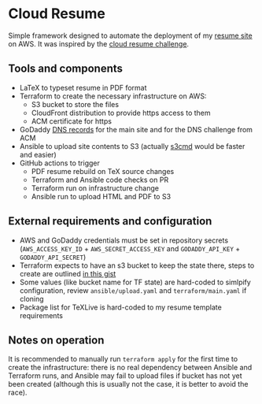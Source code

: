 # Cloud Resume

Simple framework designed to automate the deployment of my [resume site](https://resume.veksh.in) on AWS. It was inspired by the [cloud resume challenge](https://cloudresumechallenge.dev/).

## Tools and components

- LaTeX to typeset resume in PDF format
- Terraform to create the necessary infrastructure on AWS:
  - S3 bucket to store the files
  - CloudFront distribution to provide https access to them
  - ACM certificate for https
- GoDaddy [DNS records](https://github.com/veksh/terraform-provider-godaddy-dns) for the main site and for the DNS challenge from ACM
- Ansible to upload site contents to S3 (actually [s3cmd](https://s3tools.org/s3cmd) would be faster and easier)
- GitHub actions to trigger
  - PDF resume rebuild on TeX source changes
  - Terraform and Ansible code checks on PR
  - Terraform run on infrastructure change
  - Ansible run to upload HTML and PDF to S3

## External requirements and configuration

- AWS and GoDaddy credentials must be set in repository secrets (`AWS_ACCESS_KEY_ID` + `AWS_SECRET_ACCESS_KEY` and `GODADDY_API_KEY` + `GODADDY_API_SECRET`)
- Terraform expects to have an s3 bucket to keep the state there, steps to create are outlined [in this gist](https://gist.github.com/veksh/c6804b0d32f5138a92fa1cdb7ed67f7d)
- Some values (like bucket name for TF state) are hard-coded to simlpify configuration, review `ansible/upload.yaml` and `terraform/main.yaml` if cloning
- Package list for TeXLive is hard-coded to my resume template requirements

## Notes on operation

It is recommended to manually run `terraform apply` for the first time to create the infrastructure: there is no real dependency between Ansible and Terraform runs, and Ansible may fail to upload files if bucket has not yet been created (although this is usually not the case, it is better to avoid the race).
